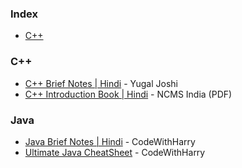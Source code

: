 ### Index

* [C++](#cpp)


### <a id="cpp"></a>C++

* [C++ Brief Notes \| Hindi](https://ehindistudy.com/2020/12/01/cpp-notes-in-hindi/) - Yugal Joshi
* [C++ Introduction Book \| Hindi](https://ncsmindia.com/wp-content/uploads/2012/04/c++-hindi.pdf) - NCMS India (PDF)


### <a id="java"></a>Java

* [Java Brief Notes \| Hindi](https://www.mediafire.com/file/zkg8ooznr5hkblg/Code-with-harry-java-notes-%257BGoodsoch.com%257D.pdf/file) - CodeWithHarry
* [Ultimate Java CheatSheet](https://drive.google.com/file/d/1f4D-emD3kybqg-rfI8WlbCv_dbH57APF/view) - CodeWithHarry


